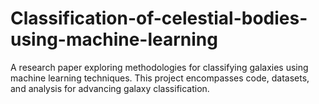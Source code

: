# Classification-of-celestial-bodies-using-machine-learning
A research paper exploring methodologies for classifying galaxies using machine learning techniques. This project encompasses code, datasets, and analysis for advancing galaxy classification.
